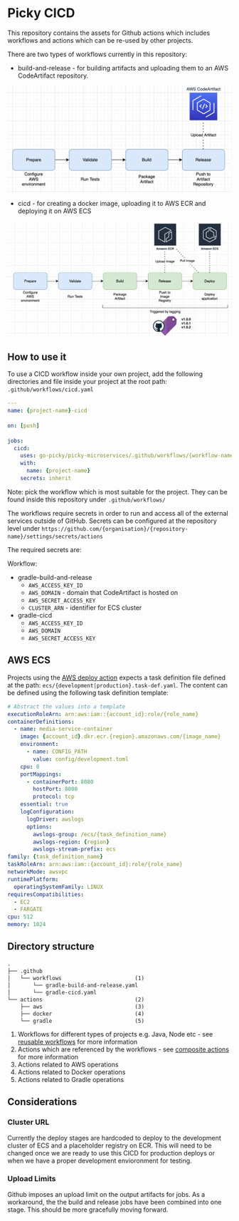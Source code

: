# Picky CICD
This repository contains the assets for Github actions which includes workflows and actions which can be re-used by other projects.

There are two types of workflows currently in this repository:
- build-and-release - for building artifacts and uploading them to an AWS CodeArtifact repository.

![Build and Release Diagram](./assets/build-and-release.png)

- cicd - for creating a docker image, uploading it to AWS ECR and deploying it on AWS ECS

![CICD Diagram](./assets/cicd.png)

## How to use it
To use a CICD workflow inside your own project, add the following directories and file inside your project at the root path: `.github/workflows/cicd.yaml`

```yaml
---
name: {project-name}-cicd

on: [push]

jobs:
  cicd:
    uses: go-picky/picky-microservices/.github/workflows/{workflow-name}.yaml
    with:
      name: {project-name}
    secrets: inherit
```

Note: pick the workflow which is most suitable for the project. They can be found inside this repository under `.github/workflows/`


The workflows require secrets in order to run and access all of the external services outside of GitHub.
Secrets can be configured at the repository level under `https://github.com/{organisation}/{repository-name}/settings/secrets/actions`

The required secrets are:

Workflow:
- gradle-build-and-release
  - `AWS_ACCESS_KEY_ID`
  - `AWS_DOMAIN` - domain that CodeArtifact is hosted on
  - `AWS_SECRET_ACCESS_KEY`
  - `CLUSTER_ARN` - identifier for ECS cluster
- gradle-cicd
  - `AWS_ACCESS_KEY_ID`
  - `AWS_DOMAIN`
  - `AWS_SECRET_ACCESS_KEY`


## AWS ECS
Projects using the [AWS deploy action](https://github.com/go-picky/picky-cicd/blob/main/actions/aws/deploy/action.yaml) expects a task definition file defined at the path: `ecs/{development|production}.task-def.yaml`. The content can be defined using the following task definition template:
```yaml
# Abstract the values into a template
executionRoleArn: arn:aws:iam::{account_id}:role/{role_name}
containerDefinitions:
  - name: media-service-container
    image: {account_id}.dkr.ecr.{region}.amazonaws.com/{image_name}
    environment:
      - name: CONFIG_PATH
        value: config/development.toml
    cpu: 0
    portMappings:
      - containerPort: 8080
        hostPort: 8080
        protocol: tcp
    essential: true
    logConfiguration:
      logDriver: awslogs
      options:
        awslogs-group: /ecs/{task_definition_name}
        awslogs-region: {region}
        awslogs-stream-prefix: ecs
family: {task_definition_name}
taskRoleArn: arn:aws:iam::{account_id}:role/{role_name}
networkMode: awsvpc
runtimePlatform:
  operatingSystemFamily: LINUX
requiresCompatibilities:
  - EC2
  - FARGATE
cpu: 512
memory: 1024
```

## Directory structure
```
.
├── .github
│   └── workflows                       (1)
│       └── gradle-build-and-release.yaml
│       └── gradle-cicd.yaml
└── actions                             (2)
    ├── aws                             (3)
    ├── docker                          (4)
    └── gradle                          (5)
```

1. Workflows for different types of projects e.g. Java, Node etc  - see [reusable workflows](https://docs.github.com/en/actions/using-workflows/reusing-workflows) for more information
1. Actions which are referenced by the workflows - see [composite actions](https://docs.github.com/en/actions/creating-actions/creating-a-composite-action) for more information
1. Actions related to AWS operations
1. Actions related to Docker operations
1. Actions related to Gradle operations

## Considerations

### Cluster URL
Currently the deploy stages are hardcoded to deploy to the development cluster of ECS and a placeholder registry on ECR.
This will need to be changed once we are ready to use this CICD for production deploys or when we have a proper development envioronment for testing.

### Upload Limits
Github imposes an upload limit on the output artifacts for jobs. As a workaround, the the build and release jobs have been combined into one stage. This should be more gracefully moving forward.
